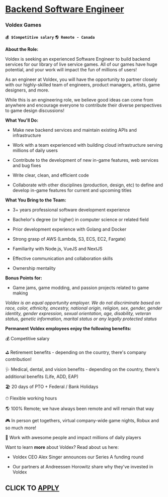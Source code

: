 # [Backend Software Engineer](https://www.remotewlb.com/apply/backend-software-engineer-133303)  
### Voldex Games  
#### `💰 $Competitive salary` `🌎 Remote - Canada`  

**About the Role:**

Voldex is seeking an experienced Software Engineer to build backend services for our library of live service games. All of our games have huge potential, and your work will impact the fun of millions of users!

As an engineer at Voldex, you will have the opportunity to partner closely with our highly-skilled team of engineers, product managers, artists, game designers, and more.

While this is an engineering role, we believe good ideas can come from anywhere and encourage everyone to contribute their diverse perspectives to game design discussions!

 **What You'll Do:**

  * Make new backend services and maintain existing APIs and infrastructure

  * Work with a team experienced with building cloud infrastructure serving millions of daily users

  * Contribute to the development of new in-game features, web services and bug fixes

  * Write clear, clean, and efficient code

  * Collaborate with other disciplines (production, design, etc) to define and develop in-game features for current and upcoming titles

 **What You Bring to the Team:**

  * 3+ years professional software development experience

  * Bachelor's degree (or higher) in computer science or related field

  * Prior development experience with Golang and Docker

  * Strong grasp of AWS (Lambda, S3, ECS, EC2, Fargate)

  * Familiarity with Node.js, VueJS and NextJS

  * Effective communication and collaboration skills

  * Ownership mentality

 **Bonus Points for:**

  * Game jams, game modding, and passion projects related to game making

 _Voldex is an equal opportunity employer. We do not discriminate based on race, color, ethnicity, ancestry, national origin, religion, sex, gender, gender identity, gender expression, sexual orientation, age, disability, veteran status, genetic information, marital status or any legally protected status_

 **Permanent Voldex employees enjoy the following benefits:**

💰 Competitive salary

⛳️ Retirement benefits - depending on the country, there's company contribution!

🩺 Medical, dental, and vision benefits - depending on the country, there's additional benefits (Life, ADD, EAP)

🏖 20 days of PTO + Federal / Bank Holidays

⏱ Flexible working hours

🌎 100% Remote; we have always been remote and will remain that way

🎮 In person get togethers, virtual company-wide game nights, Robux and so much more!

🎉 Work with awesome people and impact millions of daily players

Want to learn **more** about Voldex? Read about us here:

  * Voldex CEO Alex Singer announces our Series A funding round

  * Our partners at Andreessen Horowitz share why they've invested in Voldex

  
## CLICK TO [APPLY](https://www.remotewlb.com/apply/backend-software-engineer-133303)

